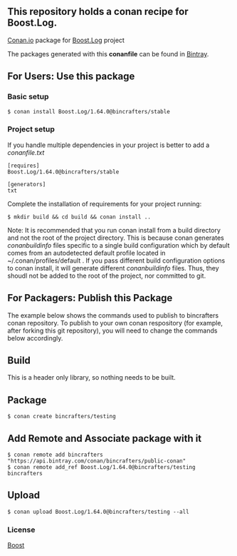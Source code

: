 ## This repository holds a conan recipe for Boost.Log.

[Conan.io](https://conan.io) package for [Boost.Log](https://github.com/Boostorg/Log) project

The packages generated with this **conanfile** can be found in [Bintray](https://bintray.com/bincrafters/public-conan/Boost.Log%3Abincrafters).

## For Users: Use this package

### Basic setup

    $ conan install Boost.Log/1.64.0@bincrafters/stable

### Project setup

If you handle multiple dependencies in your project is better to add a *conanfile.txt*

    [requires]
    Boost.Log/1.64.0@bincrafters/stable

    [generators]
    txt

Complete the installation of requirements for your project running:</small></span>

    $ mkdir build && cd build && conan install ..
	
Note: It is recommended that you run conan install from a build directory and not the root of the project directory.  This is because conan generates *conanbuildinfo* files specific to a single build configuration which by default comes from an autodetected default profile located in ~/.conan/profiles/default .  If you pass different build configuration options to conan install, it will generate different *conanbuildinfo* files.  Thus, they shoudl not be added to the root of the project, nor committed to git. 

## For Packagers: Publish this Package

The example below shows the commands used to publish to bincrafters conan repository. To publish to your own conan respository (for example, after forking this git repository), you will need to change the commands below accordingly. 

## Build  

This is a header only library, so nothing needs to be built.

## Package 

    $ conan create bincrafters/testing
	
## Add Remote and Associate package with it

	$ conan remote add bincrafters "https://api.bintray.com/conan/bincrafters/public-conan"
	$ conan remote add_ref Boost.Log/1.64.0@bincrafters/testing bincrafters

## Upload

    $ conan upload Boost.Log/1.64.0@bincrafters/testing --all

### License
[Boost](LICENSE)
